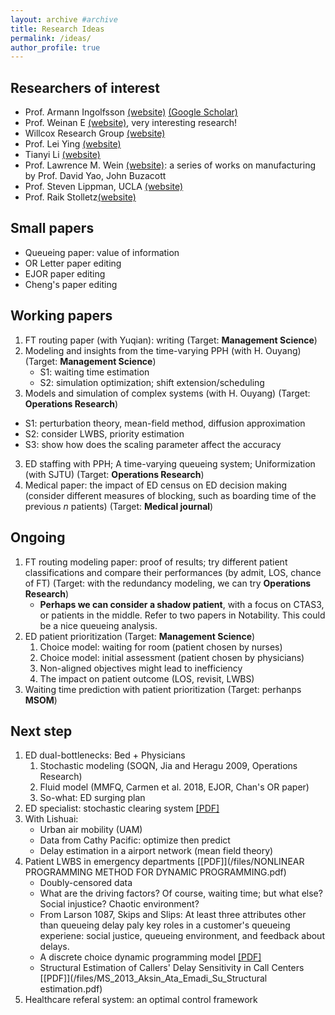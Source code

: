 ```yaml
---
layout: archive #archive
title: Research Ideas
permalink: /ideas/
author_profile: true
---
```

## Researchers of interest
* Prof. Armann Ingolfsson [(website)](https://sites.ualberta.ca/~aingolfs/Publications.htm) [(Google Scholar)](https://scholar.google.com/citations?hl=en&user=o--KHAQAAAAJ)
* Prof. Weinan E [(website)](https://web.math.princeton.edu/~weinan/), very interesting research!
* Willcox Research Group [(website)](https://kiwi.oden.utexas.edu/index.php)
* Prof. Lei Ying [(website)](https://scholar.google.com/citations?user=7f3HKI8AAAAJ&hl=en)
* Tianyi Li [(website)](https://timothyli123.github.io/website/)
* Prof. Lawrence M. Wein [(website)](https://lwein.people.stanford.edu/published-papers-and-technical-reports): a series of works on manufacturing by Prof. David Yao, John Buzacott
* Prof. Steven Lippman, UCLA [(website)](http://personal.anderson.ucla.edu/policy.area/faculty/lippman/lipppub.htm)
* Prof. Raik Stolletz[(website)](https://scholar.google.com/citations?user=moQsvVoAAAAJ&hl=en)

## Small papers

* Queueing paper: value of information
* OR Letter paper editing
* EJOR paper editing
* Cheng's paper editing

## Working papers
1. FT routing paper (with Yuqian): writing (Target: **Management Science**)
2. Modeling and insights from the time-varying PPH (with H. Ouyang) (Target: **Management Science**)
    * S1: waiting time estimation
    * S2: simulation optimization; shift extension/scheduling
2. Models and simulation of complex systems (with H. Ouyang) (Target: **Operations Research**)
  * S1: perturbation theory, mean-field method, diffusion approximation
  * S2: consider LWBS, priority estimation
  * S3: show how does the scaling parameter affect the accuracy
3. ED staffing with PPH; A time-varying queueing system; Uniformization (with SJTU) (Target: **Operations Research**)
4. Medical paper: the impact of ED census on ED decision making (consider different measures of blocking, such as boarding time of the previous $n$ patients) (Target: **Medical journal**)

## Ongoing


1. FT routing modeling paper: proof of results; try different patient classifications and compare their performances (by admit, LOS, chance of FT) (Target: with the redundancy modeling, we can try **Operations Research**)
    * **Perhaps we can consider a shadow patient**, with a focus on CTAS3, or patients in the middle. Refer to two papers in Notability. This could be a nice queueing analysis.
7. ED patient prioritization (Target: **Management Science**)
    1. Choice model: waiting for room (patient chosen by nurses)
    1. Choice model: initial assessment (patient chosen by physicians)
    1. Non-aligned objectives might lead to inefficiency
    2. The impact on patient outcome (LOS, revisit, LWBS)
6. Waiting time prediction with patient prioritization (Target: perhanps **MSOM**)

## Next step
1. ED dual-bottlenecks: Bed + Physicians
    1. Stochastic modeling (SOQN, Jia and Heragu 2009, Operations Research)
    1. Fluid model (MMFQ, Carmen et al. 2018, EJOR, Chan's OR paper)
    1. So-what: ED surging plan
2. ED specialist: stochastic clearing system [\[PDF\]](/files/He-StochasticClearingSystem.pdf)
3. With Lishuai:
    * Urban air mobility (UAM)
    * Data from Cathy Pacific: optimize then predict
    * Delay estimation in a airport network (mean field theory)
4. Patient LWBS in emergency departments [\[PDF\]](/files/NONLINEAR PROGRAMMING METHOD FOR DYNAMIC PROGRAMMING.pdf)
    * Doubly-censored data
    * What are the driving factors? Of course, waiting time; but what else? Social injustice? Chaotic environment?
    * From Larson 1087, Skips and Slips: At least three attributes other than queueing delay paly key roles in a customer's queueing experiene: social justice, queueing environment, and feedback about delays.
    * A discrete choice dynamic programming model [\[PDF\]](https://web.stanford.edu/~chand04/papers/eos_paper.pdf)
    * Structural Estimation of Callers' Delay Sensitivity in Call
Centers [\[PDF\]](/files/MS_2013_Aksin_Ata_Emadi_Su_Structural estimation.pdf)
5. Healthcare referal system: an optimal control framework

